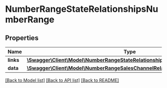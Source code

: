 # NumberRangeStateRelationshipsNumberRange

## Properties
Name | Type | Description | Notes
------------ | ------------- | ------------- | -------------
**links** | [**\Swagger\Client\Model\NumberRangeStateRelationshipsNumberRangeLinks**](NumberRangeStateRelationshipsNumberRangeLinks.md) |  | [optional] 
**data** | [**\Swagger\Client\Model\NumberRangeSalesChannelRelationshipsNumberRangeData**](NumberRangeSalesChannelRelationshipsNumberRangeData.md) |  | [optional] 

[[Back to Model list]](../../README.md#documentation-for-models) [[Back to API list]](../../README.md#documentation-for-api-endpoints) [[Back to README]](../../README.md)

